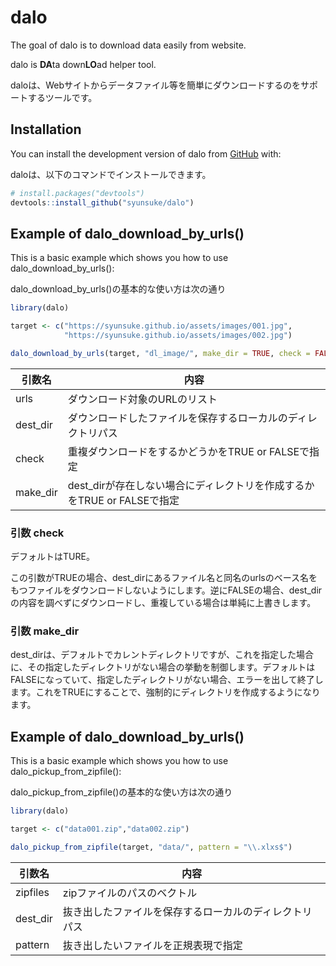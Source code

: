 
<!-- README.md is generated from README.Rmd. Please edit that file -->

# dalo

<!-- badges: start -->
<!-- badges: end -->

The goal of dalo is to download data easily from website.

dalo is **DA**ta down**LO**ad helper tool.

daloは、Webサイトからデータファイル等を簡単にダウンロードするのをサポートするツールです。

## Installation

You can install the development version of dalo from
[GitHub](https://github.com/) with:

daloは、以下のコマンドでインストールできます。

``` r
# install.packages("devtools")
devtools::install_github("syunsuke/dalo")
```

## Example of dalo_download_by_urls()

This is a basic example which shows you how to use
dalo_download_by_urls():

dalo_download_by_urls()の基本的な使い方は次の通り

``` r
library(dalo)

target <- c("https://syunsuke.github.io/assets/images/001.jpg",
            "https://syunsuke.github.io/assets/images/002.jpg")

dalo_download_by_urls(target, "dl_image/", make_dir = TRUE, check = FALSE)
```

| 引数名   | 内容                                                                    |
|----------|-------------------------------------------------------------------------|
| urls     | ダウンロード対象のURLのリスト                                           |
| dest_dir | ダウンロードしたファイルを保存するローカルのディレクトリパス            |
| check    | 重複ダウンロードをするかどうかをTRUE or FALSEで指定                     |
| make_dir | dest_dirが存在しない場合にディレクトリを作成するかをTRUE or FALSEで指定 |

### 引数 check

デフォルトはTURE。

この引数がTRUEの場合、dest_dirにあるファイル名と同名のurlsのベース名をもつファイルをダウンロードしないようにします。逆にFALSEの場合、dest_dirの内容を調べずにダウンロードし、重複している場合は単純に上書きします。

### 引数 make_dir

dest_dirは、デフォルトでカレントディレクトリですが、これを指定した場合に、その指定したディレクトリがない場合の挙動を制御します。デフォルトはFALSEになっていて、指定したディレクトリがない場合、エラーを出して終了します。これをTRUEにすることで、強制的にディレクトリを作成するようになります。

## Example of dalo_download_by_urls()

This is a basic example which shows you how to use
dalo_pickup_from_zipfile():

dalo_pickup_from_zipfile()の基本的な使い方は次の通り

``` r
library(dalo)

target <- c("data001.zip","data002.zip")

dalo_pickup_from_zipfile(target, "data/", pattern = "\\.xlxs$")
```

| 引数名   | 内容                                                   |
|----------|--------------------------------------------------------|
| zipfiles | zipファイルのパスのベクトル                            |
| dest_dir | 抜き出したファイルを保存するローカルのディレクトリパス |
| pattern  | 抜き出したいファイルを正規表現で指定                   |
